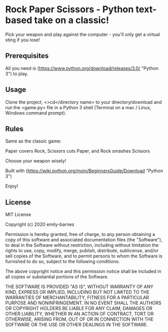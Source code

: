 # Rock Paper Scissors - Python text-based take on a classic!

Pick your weapon and play against the computer - you'll only get a virtual sting if you lose!

## Prerequisites

All you need is (https://www.python.org/download/releases/3.0/ "Python 3") to play.

## Usage
Clone the project, <>cd</directory name> to your directory/download and run the <game.py> file in a Python 3 shell (Terminal on a mac / Linux, Windows command prompt).

## Rules
Same as the classic game:

Paper covers Rock, Scissors cuts Paper, and Rock smashes Scissors

Choose your weapon wisely!

Built with (https://wiki.python.org/moin/BeginnersGuide/Download "Python 3")

Enjoy!

## License

MIT License

Copyright (c) 2020 emily-barnes

Permission is hereby granted, free of charge, to any person obtaining a copy
of this software and associated documentation files (the "Software"), to deal
in the Software without restriction, including without limitation the rights
to use, copy, modify, merge, publish, distribute, sublicense, and/or sell
copies of the Software, and to permit persons to whom the Software is
furnished to do so, subject to the following conditions:

The above copyright notice and this permission notice shall be included in all
copies or substantial portions of the Software.

THE SOFTWARE IS PROVIDED "AS IS", WITHOUT WARRANTY OF ANY KIND, EXPRESS OR
IMPLIED, INCLUDING BUT NOT LIMITED TO THE WARRANTIES OF MERCHANTABILITY,
FITNESS FOR A PARTICULAR PURPOSE AND NONINFRINGEMENT. IN NO EVENT SHALL THE
AUTHORS OR COPYRIGHT HOLDERS BE LIABLE FOR ANY CLAIM, DAMAGES OR OTHER
LIABILITY, WHETHER IN AN ACTION OF CONTRACT, TORT OR OTHERWISE, ARISING FROM,
OUT OF OR IN CONNECTION WITH THE SOFTWARE OR THE USE OR OTHER DEALINGS IN THE
SOFTWARE.
